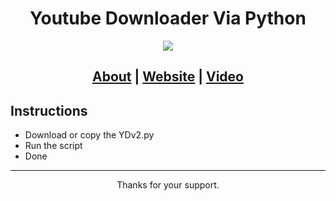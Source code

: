 <h1 align="center">Youtube Downloader Via Python</h1>

<p align="center">
  <img src="https://th.bing.com/th/id/OIG4.7mSf.g6frE7I1j0SaU5u?w=270&h=270&c=6&r=0&o=5&pid=ImgGn">
</p>

<h2 align="center">
  <a href="[About URL]">About</a> | <a href="[Website URL]">Website</a> | <a href="[https://www.dailymotion.com/video/k3rFdSaGi9TPPPARtea]">Video</a> 
</h2>

## Instructions
- Download or copy the YDv2.py
- Run the script
- Done

-----


<p align="center"> Thanks for your support. </p>
